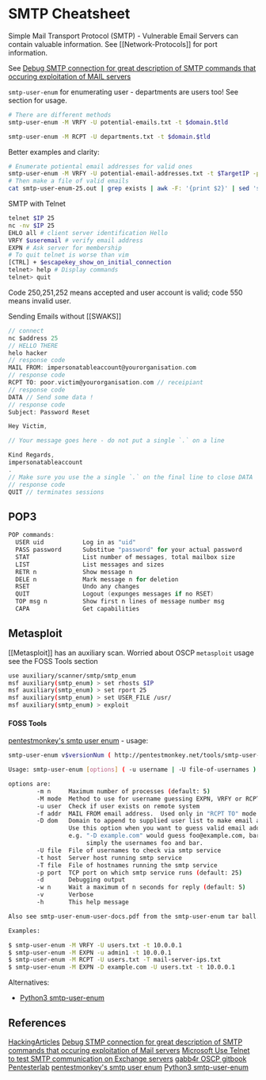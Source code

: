# SMTP Cheatsheet

Simple Mail Transport Protocol (SMTP) - Vulnerable Email Servers can contain valuable information. See [[Network-Protocols]] for port information.

See [Debug SMTP connection for great description of SMTP commands that occuring exploitation of MAIL servers](https://www.sparkpost.com/blog/how-to-check-an-smtp-connection-with-a-manual-telnet-session/)

`smtp-user-enum` for enumerating user - departments are users too! See section for usage.
```bash
# There are different methods
smtp-user-enum -M VRFY -U potential-emails.txt -t $domain.$tld 

smtp-user-enum -M RCPT -U departments.txt -t $domain.$tld
```
Better examples and clarity:
```bash
# Enumerate potiental email addresses for valid ones
smtp-user-enum -M VRFY -U potential-email-addresses.txt -t $TargetIP -p $PORT | tee -a  smtp-user-enum-$PORT.out 
# Then make a file of valid emails
cat smtp-user-enum-25.out | grep exists | awk -F: '{print $2}' | sed 's/ exists//g'| tr -d ' ' > valid-emails.txt
```

SMTP with Telnet 
```bash
telnet $IP 25
nc -nv $IP 25
EHLO all # client server identification Hello
VRFY $useremail # verify email address
EXPN # Ask server for membership
# To quit telnet is worse than vim
[CTRL] + $escapekey_show_on_initial_connection 
telnet> help # Display commands 
telnet> quit
```
Code 250,251,252 means accepted and user account is valid; code 550 means invalid user.

Sending Emails without [[SWAKS]]
```c
// connect
nc $address 25
// HELLO THERE
helo hacker
// response code
MAIL FROM: impersonatableaccount@yourorganisation.com 
// response code
RCPT TO: poor.victim@yourorganisation.com // receipiant
// response code
DATA // Send some data !
// response code
Subject: Password Reset

Hey Victim,

// Your message goes here - do not put a single `.` on a line

Kind Regards,
impersonatableaccount
.
// Make sure you use the a single `.` on the final line to close DATA 
// response code
QUIT // terminates sessions
```

## POP3

```c
POP commands:
  USER uid           Log in as "uid"
  PASS password      Substitue "password" for your actual password
  STAT               List number of messages, total mailbox size
  LIST               List messages and sizes
  RETR n             Show message n
  DELE n             Mark message n for deletion
  RSET               Undo any changes
  QUIT               Logout (expunges messages if no RSET)
  TOP msg n          Show first n lines of message number msg
  CAPA               Get capabilities
```
## Metasploit

[[Metasploit]] has an auxiliary scan. Worried about OSCP `metasploit` usage see the FOSS Tools section
```bash
use auxiliary/scanner/smtp/smtp_enum
msf auxiliary(smtp_enum) > set rhosts $IP
msf auxiliary(smtp_enum) > set rport 25
msf auxiliary(smtp_enum) > set USER_FILE /usr/
msf auxiliary(smtp_enum) > exploit
```

#### FOSS Tools

[pentestmonkey's smtp user enum](http://pentestmonkey.net/tools/smtp-user-enum) - usage:
```bash
smtp-user-enum v$versionNum ( http://pentestmonkey.net/tools/smtp-user-enum )

Usage: smtp-user-enum [options] ( -u username | -U file-of-usernames ) ( -t host | -T file-of-targets )

options are:
        -m n     Maximum number of processes (default: 5)
        -M mode  Method to use for username guessing EXPN, VRFY or RCPT (default: VRFY)
        -u user  Check if user exists on remote system
        -f addr  MAIL FROM email address.  Used only in "RCPT TO" mode (default: user@example.com)
        -D dom   Domain to append to supplied user list to make email addresses (Default: none)
                 Use this option when you want to guess valid email addresses instead of just usernames
                 e.g. "-D example.com" would guess foo@example.com, bar@example.com, etc.  Instead of
                      simply the usernames foo and bar.
        -U file  File of usernames to check via smtp service
        -t host  Server host running smtp service
        -T file  File of hostnames running the smtp service
        -p port  TCP port on which smtp service runs (default: 25)
        -d       Debugging output
        -w n     Wait a maximum of n seconds for reply (default: 5)
        -v       Verbose
        -h       This help message

Also see smtp-user-enum-user-docs.pdf from the smtp-user-enum tar ball.

Examples:

$ smtp-user-enum -M VRFY -U users.txt -t 10.0.0.1
$ smtp-user-enum -M EXPN -u admin1 -t 10.0.0.1
$ smtp-user-enum -M RCPT -U users.txt -T mail-server-ips.txt
$ smtp-user-enum -M EXPN -D example.com -U users.txt -t 10.0.0.1
```

Alternatives:
- [Python3 smtp-user-enum](https://github.com/cytopia/smtp-user-enum)
## References

[HackingArticles](https://www.hackingarticles.in/4-ways-smtp-enumeration/)
[Debug STMP connection for great description of SMTP commands that occuring exploitation of Mail servers](https://www.sparkpost.com/blog/how-to-check-an-smtp-connection-with-a-manual-telnet-session/)
[Microsoft Use Telnet to test SMTP communication on Exchange servers](https://learn.microsoft.com/en-us/exchange/mail-flow/test-smtp-telnet?view=exchserver-2019)
[gabb4r OSCP gitbook](https://gabb4r.gitbook.io/oscp-notes/service-enumeration/pop3-port-110-25)
[Pentesterlab](https://pentestlab.blog/2012/11/20/smtp-user-enumeration/)
[pentestmonkey's smtp user enum](http://pentestmonkey.net/tools/smtp-user-enum)
[Python3 smtp-user-enum](https://github.com/cytopia/smtp-user-enum)